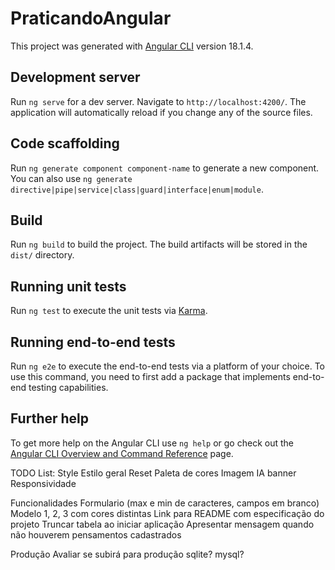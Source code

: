 # PraticandoAngular

This project was generated with [Angular CLI](https://github.com/angular/angular-cli) version 18.1.4.

## Development server

Run `ng serve` for a dev server. Navigate to `http://localhost:4200/`. The application will automatically reload if you change any of the source files.

## Code scaffolding

Run `ng generate component component-name` to generate a new component. You can also use `ng generate directive|pipe|service|class|guard|interface|enum|module`.

## Build

Run `ng build` to build the project. The build artifacts will be stored in the `dist/` directory.

## Running unit tests

Run `ng test` to execute the unit tests via [Karma](https://karma-runner.github.io).

## Running end-to-end tests

Run `ng e2e` to execute the end-to-end tests via a platform of your choice. To use this command, you need to first add a package that implements end-to-end testing capabilities.

## Further help

To get more help on the Angular CLI use `ng help` or go check out the [Angular CLI Overview and Command Reference](https://angular.dev/tools/cli) page.

TODO List:
Style
	Estilo geral
	Reset
	Paleta de cores
	Imagem IA banner
	Responsividade

Funcionalidades
	Formulario (max e min de caracteres, campos em branco)
	Modelo 1, 2, 3 com cores distintas
	Link para README com especificação do projeto
	Truncar tabela ao iniciar aplicação
	Apresentar mensagem quando não houverem pensamentos cadastrados

Produção
	Avaliar se subirá para produção
	sqlite? mysql? 